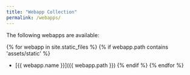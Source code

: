 ```yaml
---
title: "Webapp Collection"
permalink: /webapps/
---
```


The following webapps are available:

{% for webapp in site.static_files %}
{% if webapp.path contains 'assets/static' %}
* [{{ webapp.name }}]({{ webapp.path }})
{% endif %}
{% endfor %}
